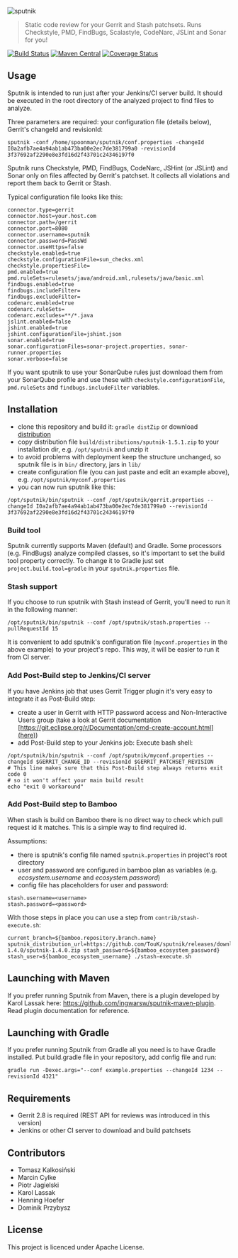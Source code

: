 ![sputnik](http://touk.github.io/sputnik/images/sputnik.png)

> Static code review for your Gerrit and Stash patchsets. Runs Checkstyle, PMD, FindBugs, Scalastyle, CodeNarc, JSLint and Sonar for you!

[![Build Status](https://img.shields.io/travis/TouK/sputnik/master.svg?style=flat)](https://travis-ci.org/TouK/sputnik)
[![Maven Central](https://maven-badges.herokuapp.com/maven-central/pl.touk/sputnik/badge.svg?style=plastic)](https://maven-badges.herokuapp.com/maven-central/pl.touk/sputnik)
[![Coverage Status](https://img.shields.io/codecov/c/github/TouK/sputnik/master.svg?style=flat)](https://codecov.io/github/TouK/sputnik)

## Usage

Sputnik is intended to run just after your Jenkins/CI server build. It should be executed in the root directory of the analyzed project to find files to analyze.

Three parameters are required: your configuration file (details below), Gerrit's changeId and revisionId:

```
sputnik -conf /home/spoonman/sputnik/conf.properties -changeId I0a2afb7ae4a94ab1ab473ba00e2ec7de381799a0 -revisionId 3f37692af2290e8e3fd16d2f43701c24346197f0
```

Sputnik runs Checkstyle, PMD, FindBugs, CodeNarc, JSHint (or JSLint) and Sonar only on files affected by Gerrit's patchset. It collects all violations and report them back to Gerrit or Stash.

Typical configuration file looks like this:

```properties
connector.type=gerrit
connector.host=your.host.com
connector.path=/gerrit
connector.port=8080
connector.username=sputnik
connector.password=PassWd
connector.useHttps=false
checkstyle.enabled=true
checkstyle.configurationFile=sun_checks.xml
checkstyle.propertiesFile=
pmd.enabled=true
pmd.ruleSets=rulesets/java/android.xml,rulesets/java/basic.xml
findbugs.enabled=true
findbugs.includeFilter=
findbugs.excludeFilter=
codenarc.enabled=true
codenarc.ruleSets=
codenarc.excludes=**/*.java
jslint.enabled=false
jshint.enabled=true
jshint.configurationFile=jshint.json
sonar.enabled=true
sonar.configurationFiles=sonar-project.properties, sonar-runner.properties
sonar.verbose=false
```

If you want sputnik to use your SonarQube rules just download them from your SonarQube profile and use these with `checkstyle.configurationFile`, `pmd.ruleSets` and `findbugs.includeFilter` variables.

## Installation

- clone this repository and build it: `gradle distZip` or download [distribution](https://github.com/TouK/sputnik/releases/download/sputnik-1.5.1/sputnik-1.5.1.zip)
- copy distribution file `build/distributions/sputnik-1.5.1.zip` to your installation dir, e.g. `/opt/sputnik` and unzip it
- to avoid problems with deployment keep the structure unchanged, so sputnik file is in `bin/` directory, jars in `lib/`
- create configuration file (you can just paste and edit an example above), e.g. `/opt/sputnik/myconf.properties`
- you can now run sputnik like this:
```
/opt/sputnik/bin/sputnik --conf /opt/sputnik/gerrit.properties --changeId I0a2afb7ae4a94ab1ab473ba00e2ec7de381799a0 --revisionId 3f37692af2290e8e3fd16d2f43701c24346197f0
```

### Build tool

Sputnik currently supports Maven (default) and Gradle. Some processors (e.g. FindBugs) analyze compiled classes, so it's important to set
the build tool property correctly. To change it to Gradle just set `project.build.tool=gradle` in your `sputnik.properties` file.

### Stash support

If you choose to run sputnik with Stash instead of Gerrit, you'll need to run it in the following manner:

```
/opt/sputnik/bin/sputnik --conf /opt/sputnik/stash.properties --pullRequestId 15
```

It is convenient to add sputnik's configuration file (`myconf.properties` in the above example) to your
project's repo. This way, it will be easier to run it from CI server.

### Add Post-Build step to Jenkins/CI server

If you have Jenkins job that uses Gerrit Trigger plugin it's very easy to integrate it as Post-Build step:

- create a user in Gerrit with HTTP password access and Non-Interactive Users group (take a look at Gerrit documentation [https://git.eclipse.org/r/Documentation/cmd-create-account.html](here))
- add Post-Build step to your Jenkins job: Execute bash shell:
```
/opt/sputnik/bin/sputnik --conf /opt/sputnik/myconf.properties --changeId $GERRIT_CHANGE_ID --revisionId $GERRIT_PATCHSET_REVISION
# This line makes sure that this Post-Build step always returns exit code 0
# so it won't affect your main build result
echo "exit 0 workaround"
```

### Add Post-Build step to Bamboo

When stash is build on Bamboo there is no direct way to check which pull
request id it matches. This is a simple way to find required id. 

Assumptions:
- there is sputnik's config file named `sputnik.properties` in project's root directory
- user and password are configured in bamboo plan as variables (e.g. 
  _ecosystem.username_ and _ecosystem.password_)
- config file has placeholders for user and password:
```properties
stash.username=<username>
stash.password=<password>
```

With those steps in place you can use a step from
`contrib/stash-execute.sh`: 

```
current_branch=${bamboo.repository.branch.name} sputnik_distribution_url=https://github.com/TouK/sputnik/releases/download/sputnik-1.4.0/sputnik-1.4.0.zip stash_password=${bamboo_ecosystem_password} stash_user=${bamboo_ecosystem_username} ./stash-execute.sh
```

## Launching with Maven

If you prefer running Sputnik from Maven, there is a plugin developed by Karol Lassak here: https://github.com/ingwarsw/sputnik-maven-plugin. Read plugin documentation for reference.

## Launching with Gradle

If you prefer running Sputnik from Gradle all you need is to have Gradle installed.
Put build.gradle file in your repository, add config file and run:
```
gradle run -Dexec.args="--conf example.properties --changeId 1234 --revisionId 4321" 
```

## Requirements

- Gerrit 2.8 is required (REST API for reviews was introduced in this version)
- Jenkins or other CI server to download and build patchsets

## Contributors

- Tomasz Kalkosiński
- Marcin Cylke
- Piotr Jagielski
- Karol Lassak
- Henning Hoefer
- Dominik Przybysz

## License

This project is licenced under Apache License.

